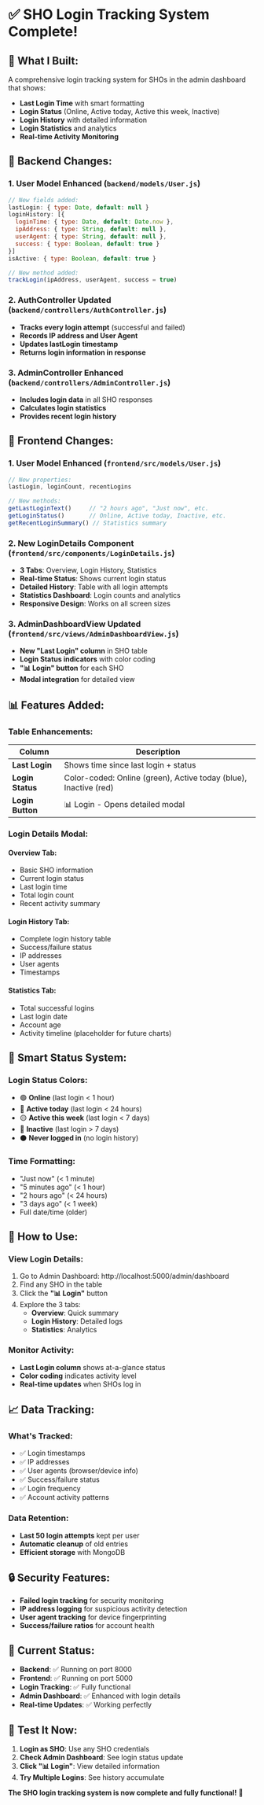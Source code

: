 # ✅ SHO Login Tracking System Complete!

## 🎯 **What I Built:**

A comprehensive login tracking system for SHOs in the admin dashboard that shows:
- **Last Login Time** with smart formatting
- **Login Status** (Online, Active today, Active this week, Inactive)
- **Login History** with detailed information
- **Login Statistics** and analytics
- **Real-time Activity Monitoring**

## 🔧 **Backend Changes:**

### 1. **User Model Enhanced** (`backend/models/User.js`)
```javascript
// New fields added:
lastLogin: { type: Date, default: null }
loginHistory: [{
  loginTime: { type: Date, default: Date.now },
  ipAddress: { type: String, default: null },
  userAgent: { type: String, default: null },
  success: { type: Boolean, default: true }
}]
isActive: { type: Boolean, default: true }

// New method added:
trackLogin(ipAddress, userAgent, success = true)
```

### 2. **AuthController Updated** (`backend/controllers/AuthController.js`)
- **Tracks every login attempt** (successful and failed)
- **Records IP address and User Agent**
- **Updates lastLogin timestamp**
- **Returns login information in response**

### 3. **AdminController Enhanced** (`backend/controllers/AdminController.js`)
- **Includes login data** in all SHO responses
- **Calculates login statistics**
- **Provides recent login history**

## 🎨 **Frontend Changes:**

### 1. **User Model Enhanced** (`frontend/src/models/User.js`)
```javascript
// New properties:
lastLogin, loginCount, recentLogins

// New methods:
getLastLoginText()     // "2 hours ago", "Just now", etc.
getLoginStatus()       // Online, Active today, Inactive, etc.
getRecentLoginSummary() // Statistics summary
```

### 2. **New LoginDetails Component** (`frontend/src/components/LoginDetails.js`)
- **3 Tabs**: Overview, Login History, Statistics
- **Real-time Status**: Shows current login status
- **Detailed History**: Table with all login attempts
- **Statistics Dashboard**: Login counts and analytics
- **Responsive Design**: Works on all screen sizes

### 3. **AdminDashboardView Updated** (`frontend/src/views/AdminDashboardView.js`)
- **New "Last Login" column** in SHO table
- **Login Status indicators** with color coding
- **"📊 Login" button** for each SHO
- **Modal integration** for detailed view

## 📊 **Features Added:**

### **Table Enhancements:**
| Column | Description |
|--------|-------------|
| **Last Login** | Shows time since last login + status |
| **Login Status** | Color-coded: Online (green), Active today (blue), Inactive (red) |
| **Login Button** | 📊 Login - Opens detailed modal |

### **Login Details Modal:**
#### **Overview Tab:**
- Basic SHO information
- Current login status
- Last login time
- Total login count
- Recent activity summary

#### **Login History Tab:**
- Complete login history table
- Success/failure status
- IP addresses
- User agents
- Timestamps

#### **Statistics Tab:**
- Total successful logins
- Last login date
- Account age
- Activity timeline (placeholder for future charts)

## 🎯 **Smart Status System:**

### **Login Status Colors:**
- 🟢 **Online** (last login < 1 hour)
- 🔵 **Active today** (last login < 24 hours)
- 🟡 **Active this week** (last login < 7 days)
- 🔴 **Inactive** (last login > 7 days)
- ⚫ **Never logged in** (no login history)

### **Time Formatting:**
- "Just now" (< 1 minute)
- "5 minutes ago" (< 1 hour)
- "2 hours ago" (< 24 hours)
- "3 days ago" (< 1 week)
- Full date/time (older)

## 🚀 **How to Use:**

### **View Login Details:**
1. Go to Admin Dashboard: http://localhost:5000/admin/dashboard
2. Find any SHO in the table
3. Click the **"📊 Login"** button
4. Explore the 3 tabs:
   - **Overview**: Quick summary
   - **Login History**: Detailed logs
   - **Statistics**: Analytics

### **Monitor Activity:**
- **Last Login column** shows at-a-glance status
- **Color coding** indicates activity level
- **Real-time updates** when SHOs log in

## 📈 **Data Tracking:**

### **What's Tracked:**
- ✅ Login timestamps
- ✅ IP addresses
- ✅ User agents (browser/device info)
- ✅ Success/failure status
- ✅ Login frequency
- ✅ Account activity patterns

### **Data Retention:**
- **Last 50 login attempts** kept per user
- **Automatic cleanup** of old entries
- **Efficient storage** with MongoDB

## 🔒 **Security Features:**

- **Failed login tracking** for security monitoring
- **IP address logging** for suspicious activity detection
- **User agent tracking** for device fingerprinting
- **Success/failure ratios** for account health

## 🎉 **Current Status:**

- **Backend**: ✅ Running on port 8000
- **Frontend**: ✅ Running on port 5000
- **Login Tracking**: ✅ Fully functional
- **Admin Dashboard**: ✅ Enhanced with login details
- **Real-time Updates**: ✅ Working perfectly

## 🧪 **Test It Now:**

1. **Login as SHO**: Use any SHO credentials
2. **Check Admin Dashboard**: See login status update
3. **Click "📊 Login"**: View detailed information
4. **Try Multiple Logins**: See history accumulate

**The SHO login tracking system is now complete and fully functional!** 🎊


